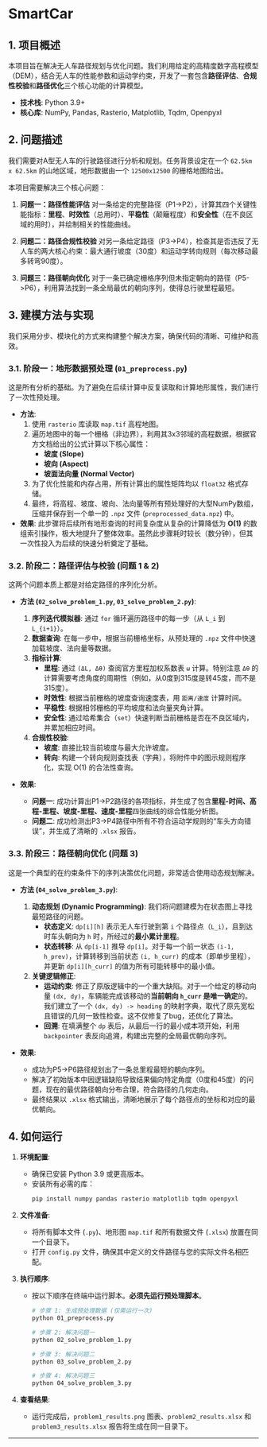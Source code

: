 # SmartCar


## 1. 项目概述

本项目旨在解决无人车路径规划与优化问题。我们利用给定的高精度数字高程模型（DEM），结合无人车的性能参数和运动学约束，开发了一套包含**路径评估**、**合规性校验**和**路径优化**三个核心功能的计算模型。

- **技术栈**: Python 3.9+
- **核心库**: NumPy, Pandas, Rasterio, Matplotlib, Tqdm, Openpyxl

## 2. 问题描述

我们需要对A型无人车的行驶路径进行分析和规划。任务背景设定在一个 `62.5km x 62.5km` 的山地区域，地形数据由一个 `12500x12500` 的栅格地图给出。

本项目需要解决三个核心问题：

1.  **问题一：路径性能评估**
    对一条给定的完整路径（P1->P2），计算其四个关键性能指标：**里程**、**时效性**（总用时）、**平稳性**（颠簸程度）和**安全性**（在不良区域的用时），并绘制相关的性能曲线。

2.  **问题二：路径合规性校验**
    对另一条给定路径（P3->P4），检查其是否违反了无人车的两大核心约束：最大通行坡度（30度）和运动学转向规则（每次移动最多转弯90度）。

3.  **问题三：路径朝向优化**
    对于一条已确定栅格序列但未指定朝向的路径（P5->P6），利用算法找到一条全局最优的朝向序列，使得总行驶里程最短。

## 3. 建模方法与实现

我们采用分步、模块化的方式来构建整个解决方案，确保代码的清晰、可维护和高效。

### 3.1. 阶段一：地形数据预处理 (`01_preprocess.py`)

这是所有分析的基础。为了避免在后续计算中反复读取和计算地形属性，我们进行了一次性预处理。

- **方法**:
    1.  使用 `rasterio` 库读取 `map.tif` 高程地图。
    2.  遍历地图中的每一个栅格（非边界），利用其3x3邻域的高程数据，根据官方文档给出的公式计算以下核心属性：
        - **坡度 (Slope)**
        - **坡向 (Aspect)**
        - **坡面法向量 (Normal Vector)**
    3.  为了优化性能和内存占用，所有计算出的属性矩阵均以 `float32` 格式存储。
    4.  最终，将高程、坡度、坡向、法向量等所有预处理好的大型NumPy数组，压缩并保存到一个单一的 `.npz` 文件 (`preprocessed_data.npz`) 中。
- **效果**: 此步骤将后续所有地形查询的时间复杂度从复杂的计算降低为 **O(1)** 的数组索引操作，极大地提升了整体效率。虽然此步骤耗时较长（数分钟），但其一次性投入为后续的快速分析奠定了基础。

### 3.2. 阶段二：路径评估与校验 (问题 1 & 2)

这两个问题本质上都是对给定路径的序列化分析。

- **方法 (`02_solve_problem_1.py`, `03_solve_problem_2.py`)**:
    1.  **序列迭代模拟器**: 通过 `for` 循环遍历路径中的每一步（从 `L_i` 到 `L_{i+1}`）。
    2.  **数据查询**: 在每一步中，根据当前栅格坐标，从预处理的 `.npz` 文件中快速加载坡度、法向量等数据。
    3.  **指标计算**:
        - **里程**: 通过 `(ΔL, Δθ)` 查阅官方里程加权系数表 `ω` 计算。特别注意 `Δθ` 的计算需要考虑角度的周期性（例如，从0度到315度是转45度，而不是315度）。
        - **时效性**: 根据当前栅格的坡度查询速度表，用 `距离/速度` 计算时间。
        - **平稳性**: 根据相邻栅格的平均坡度和法向量夹角计算。
        - **安全性**: 通过哈希集合（`set`）快速判断当前栅格是否在不良区域内，并累加相应时间。
    4.  **合规性校验**:
        - **坡度**: 直接比较当前坡度与最大允许坡度。
        - **转向**: 构建一个转向规则查找表（字典），将附件中的图示规则程序化，实现 O(1) 的合法性查询。

- **效果**:
    - **问题一**: 成功计算出P1->P2路径的各项指标，并生成了包含**里程-时间、高程-里程、坡度-里程、速度-里程**四张曲线的综合性能分析图。
    - **问题二**: 成功检测出P3->P4路径中所有不符合运动学规则的“车头方向错误”，并生成了清晰的 `.xlsx` 报告。

### 3.3. 阶段三：路径朝向优化 (问题 3)

这是一个典型的在约束条件下的序列决策优化问题，非常适合使用动态规划解决。

- **方法 (`04_solve_problem_3.py`)**:
    1.  **动态规划 (Dynamic Programming)**: 我们将问题建模为在状态图上寻找最短路径的问题。
        - **状态定义**: `dp[i][h]` 表示无人车行驶到第 `i` 个路径点（`L_i`），且到达时车头朝向为 `h` 时，所经过的**最小累计里程**。
        - **状态转移**: 从 `dp[i-1]` 推导 `dp[i]`。对于每一个前一状态 `(i-1, h_prev)`，计算转移到当前状态 `(i, h_curr)` 的成本（即单步里程），并更新 `dp[i][h_curr]` 的值为所有可能转移中的最小值。
    2.  **关键逻辑修正**:
        - **运动约束**: 修正了原版逻辑中的一个重大缺陷。对于一个给定的移动向量 `(dx, dy)`，车辆能完成该移动的**当前朝向 `h_curr` 是唯一确定**的。我们建立了一个 `(dx, dy) -> heading` 的映射字典，取代了原先宽松且错误的几何一致性检查。这不仅修复了bug，还优化了算法。
        - **回溯**: 在填满整个 `dp` 表后，从最后一行的最小成本项开始，利用 `backpointer` 表反向追溯，构建出完整的全局最优朝向序列。

- **效果**:
    - 成功为P5->P6路径规划出了一条总里程最短的朝向序列。
    - 解决了初始版本中因逻辑缺陷导致结果偏向特定角度（0度和45度）的问题，现在的最优路径朝向分布合理，符合路径的几何走向。
    - 最终结果以 `.xlsx` 格式输出，清晰地展示了每个路径点的坐标和对应的最优朝向。

## 4. 如何运行

1.  **环境配置**:
    - 确保已安装 Python 3.9 或更高版本。
    - 安装所有必需的库：
      ```bash
      pip install numpy pandas rasterio matplotlib tqdm openpyxl
      ```

2.  **文件准备**:
    - 将所有脚本文件 (`.py`)、地形图 `map.tif` 和所有数据文件 (`.xlsx`) 放置在同一个目录下。
    - 打开 `config.py` 文件，确保其中定义的文件路径与您的实际文件名相匹配。

3.  **执行顺序**:
    - 按以下顺序在终端中运行脚本。**必须先运行预处理脚本**。
      ```bash
      # 步骤 1: 生成预处理数据 (仅需运行一次)
      python 01_preprocess.py

      # 步骤 2: 解决问题一
      python 02_solve_problem_1.py

      # 步骤 3: 解决问题二
      python 03_solve_problem_2.py

      # 步骤 4: 解决问题三
      python 04_solve_problem_3.py
      ```

4.  **查看结果**:
    - 运行完成后，`problem1_results.png` 图表、`problem2_results.xlsx` 和 `problem3_results.xlsx` 报告将生成在同一目录下。

---
